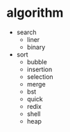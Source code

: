 # algorithm

* search
  * liner
  * binary
* sort
  * bubble
  * insertion
  * selection
  * merge
  * bst
  * quick
  * redix
  * shell
  * heap
